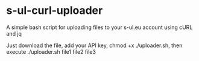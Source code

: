 # s-ul-curl-uploader
A simple bash script for uploading files to your s-ul.eu account using cURL and jq

Just download the file, add your API key, chmod +x ./uploader.sh, then execute ./uploader.sh file1 file2 file3
